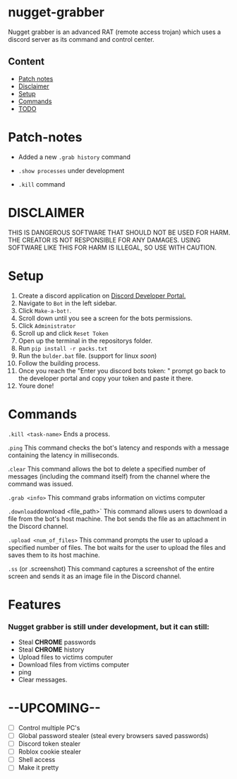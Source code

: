 # nugget-grabber

Nugget grabber is an advanced RAT (remote access trojan) which uses a discord server as its command and control center. 

## Content

- [Patch notes](#Patch-notes)
- [Disclaimer](#DISCLAIMER)
- [Setup](#Setup)
- [Commands](#Commands)
- [TODO](#Upcoming)

# Patch-notes
+ Added a new `.grab history` command
- `.show processes` under development
+ `.kill` command


# DISCLAIMER

THIS IS DANGEROUS SOFTWARE THAT SHOULD NOT BE USED FOR HARM. THE CREATOR IS NOT RESPONSIBLE FOR ANY DAMAGES. USING SOFTWARE LIKE THIS FOR HARM IS ILLEGAL, SO USE WITH CAUTION.



# Setup
1. Create a discord application on [Discord Developer Portal.](https://discord.com/developers/applications)
2. Navigate to `Bot` in the left sidebar.
3. Click `Make-a-bot!`.
4. Scroll down until you see a screen for the bots permissions.
5. Click `Administrator`
6. Scroll up and click `Reset Token`
8. Open up the terminal in the repositorys folder.
9. Run `pip install -r packs.txt`
10. Run the `bulder.bat` file. (support for linux *soon*)
11. Follow the building process.
12. Once you reach the "Enter you discord bots token: " prompt go back to the developer portal and copy your token and paste it there.
13. Youre done!



# Commands
`.kill <task-name>` Ends a process.

.`ping` This command checks the bot's latency and responds with a message containing the latency in milliseconds.

.`clear` This command allows the bot to delete a specified number of messages (including the command itself) from the channel where the command was issued.

`.grab <info>` This command grabs information on victims computer

`.download`download <file_path>` This command allows users to download a file from the bot's host machine. The bot sends the file as an attachment in the Discord channel.

`.upload <num_of_files>` This command prompts the user to upload a specified number of files. The bot waits for the user to upload the files and saves them to its host machine.

`.ss` (or .screenshot) This command captures a screenshot of the entire screen and sends it as an image file in the Discord channel.

# Features
### Nugget grabber is still under development, but it can still:
- Steal **CHROME** passwords
- Steal **CHROME** history
- Upload files to victims computer
- Download files from victims computer
- ping
- Clear messages.

# --UPCOMING--
-  [ ] Control multiple PC's
-  [ ] Global password stealer (steal every browsers saved passwords)
-  [ ] Discord token stealer
-  [ ] Roblox cookie stealer
-  [ ] Shell access
-  [ ] Make it pretty
